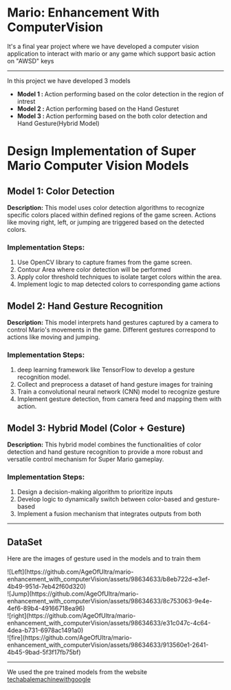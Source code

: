 
<html>

  <head>
    
  </head>
  <body>
  <H1>Mario: Enhancement With ComputerVision</H1>
  <p>It's a final year project where we have developed a computer vision application to interact with mario or any game which support basic action on "AWSD" keys </p>
  <hr>
  
  <p>In this project we have developed  3 models </p>
  <ul>
    <li><strong>Model 1 : </strong>Action performing based on the color detection in the region of intrest</li>
     <li><strong>Model 2 : </strong>Action performing based on the Hand Gesturet</li>
     <li><strong>Model 3 : </strong>Action performing based on the both color detection and Hand Gesture(Hybrid Model)</li>
  </ul>
       <h1>Design Implementation of Super Mario Computer Vision Models</h1>
        <h2>Model 1: Color Detection</h2>
      <p>
          <strong>Description:</strong> This model uses color detection algorithms to recognize specific colors placed within defined regions of the game screen. Actions like moving right, left, or jumping are triggered based on the detected colors.
      </p>
      <h3>Implementation Steps:</h3>
      <ol>
          <li> Use OpenCV library to capture frames from the game screen.</li>
                   <li> Contour Area where color detection will be performed</li>
                   <li> Apply color threshold techniques to isolate target colors within the area.</li>
                  <li> Implement logic to map detected colors to corresponding game actions </li>
      </ol>
  
   <h2>Model 2: Hand Gesture Recognition</h2>
      <p>
          <strong>Description:</strong> This model interprets hand gestures captured by a camera to control Mario's movements in the game. Different gestures correspond to actions like moving and jumping.
      </p>
      <h3>Implementation Steps:</h3>
      <ol>
         <li> deep learning framework like TensorFlow to develop a gesture recognition model.</li>
                  <li>  Collect and preprocess a dataset of hand gesture images for training</li>
                 <li>   Train a convolutional neural network (CNN) model to recognize gesture </li>
                   <li>Implement gesture detection, from camera feed and mapping them with action.</li>
      </ol>
  
<h2>Model 3: Hybrid Model (Color + Gesture)</h2>
      <p>
          <strong>Description:</strong> This hybrid model combines the functionalities of color detection and hand gesture recognition to provide a more robust and versatile control mechanism for Super Mario gameplay.
      </p>
      <h3>Implementation Steps:</h3>
      <ol>
         <li>Design a decision-making algorithm to prioritize inputs </li>
              <li> Develop logic to dynamically switch between color-based and gesture-based </li>
               <li> Implement a fusion mechanism that integrates outputs from both </li>
         </ol>
  
  <hr>
  
  <h2>DataSet</h2>
    <p>Here are the images of gesture used in the models and to train them </p>
    ![Left](https://github.com/AgeOfUltra/mario-enhancement_with_computerVision/assets/98634633/b8eb722d-e3ef-4b49-951d-7eb42f60d320)
    <br/>
    ![Jump](https://github.com/AgeOfUltra/mario-enhancement_with_computerVision/assets/98634633/8c753063-9e4e-4ef6-89b4-49166718ea96)
    <br/>
    ![right](https://github.com/AgeOfUltra/mario-enhancement_with_computerVision/assets/98634633/e31c047c-4c64-4dea-b731-6978ac1491a0)
    <br/>
    ![fire](https://github.com/AgeOfUltra/mario-enhancement_with_computerVision/assets/98634633/913560e1-2641-4b45-9bad-5f3f17fb75bf)

  <hr>
  <p>We used the pre trained models from the website <a href="https://teachablemachine.withgoogle.com/train/image">techabalemachinewithgoogle</a></p>
  </body>
  
</html>

